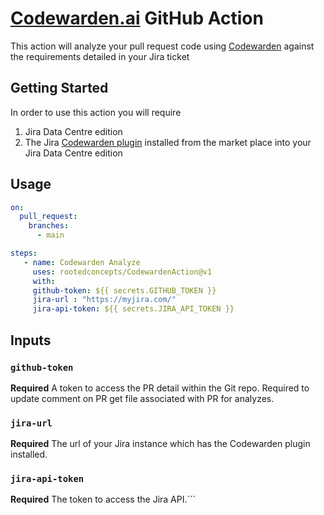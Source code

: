 # [Codewarden.ai](https://codewarden.ai) GitHub Action

This action will analyze your pull request code using [Codewarden](https://codewarden.ai) against the requirements detailed in your Jira ticket


## Getting Started

In order to use this action you will require

1. Jira Data Centre edition
2. The Jira [Codewarden plugin](https://marketplace.atlassian.com/) installed from the market place into your Jira Data Centre edition


## Usage

```yaml
on:
  pull_request:
    branches:
      - main

steps:
   - name: Codewarden Analyze
     uses: rootedconcepts/CodewardenAction@v1
     with:
     github-token: ${{ secrets.GITHUB_TOKEN }}
     jira-url : "https://myjira.com/"
     jira-api-token: ${{ secrets.JIRA_API_TOKEN }}
```

## Inputs   

### `github-token`

**Required** A token to access the PR detail within the Git repo. Required to update comment on PR get file associated with PR for analyzes.

### `jira-url`

**Required** The url of your Jira instance which has the Codewarden plugin installed.

### `jira-api-token`

**Required** The token to access the Jira API.```
